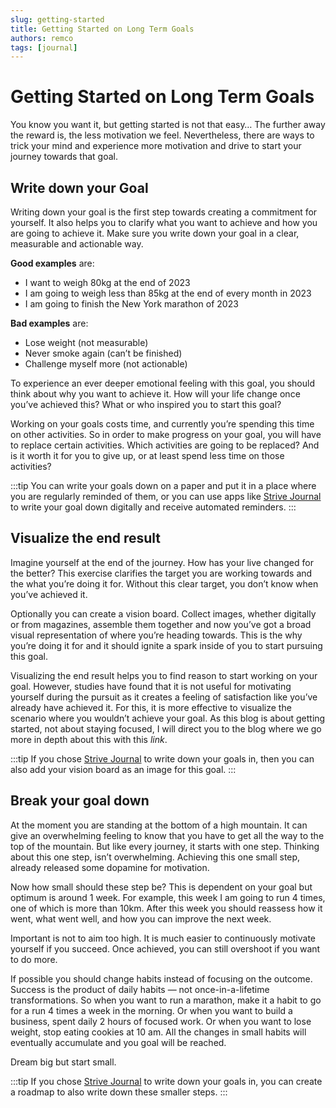 ```yaml
---
slug: getting-started
title: Getting Started on Long Term Goals
authors: remco
tags: [journal]
---
```


# Getting Started on Long Term Goals
You know you want it, but getting started is not that easy… The further away the reward is, the less motivation we feel. Nevertheless, there are ways to trick your mind and experience more motivation and drive to start your journey towards that goal.

## Write down your Goal

Writing down your goal is the first step towards creating a commitment for yourself. It also helps you to clarify what you want to achieve and how you are going to achieve it. Make sure you write down your goal in a clear, measurable and actionable way.

**Good examples** are:

- I want to weigh 80kg at the end of 2023
- I am going to weigh less than 85kg at the end of every month in 2023
- I am going to finish the New York marathon of 2023

**Bad examples** are:

- Lose weight (not measurable)
- Never smoke again (can’t be finished)
- Challenge myself more (not actionable)

To experience an ever deeper emotional feeling with this goal, you should think about why you want to achieve it. How will your life change once you’ve achieved this? What or who inspired you to start this goal?

Working on your goals costs time, and currently you’re spending this time on other activities. So in order to make progress on your goal, you will have to replace certain activities. Which activities are going to be replaced? And is it worth it for you to give up, or at least spend less time on those activities?

:::tip
You can write your goals down on a paper and put it in a place where you are regularly reminded of them, or you can use apps like [Strive Journal](https://strivejournal.com/) to write your goal down digitally and receive automated reminders.
:::

## Visualize the end result

Imagine yourself at the end of the journey. How has your live changed for the better? This exercise clarifies the target you are working towards and the what you’re doing it for. Without this clear target, you don’t know when you’ve achieved it.

Optionally you can create a vision board. Collect images, whether digitally or from magazines, assemble them together and now you’ve got a broad visual representation of where you’re heading towards. This is the why you’re doing it for and it should ignite a spark inside of you to start pursuing this goal.

Visualizing the end result helps you to find reason to start working on your goal. However, studies have found that it is not useful for motivating yourself during the pursuit as it creates a feeling of satisfaction like you’ve already have achieved it. For this, it is more effective to visualize the scenario where you wouldn’t achieve your goal. As this blog is about getting started, not about staying focused, I will direct you to the blog where we go more in depth about this with this *link*.

:::tip
If you chose [Strive Journal](https://strivejournal.com/) to write down your goals in, then you can also add your vision board as an image for this goal.
:::

## Break your goal down

At the moment you are standing at the bottom of a high mountain. It can give an overwhelming feeling to know that you have to get all the way to the top of the mountain. But like every journey, it starts with one step. Thinking about this one step, isn’t overwhelming. Achieving this one small step, already released some dopamine for motivation.

Now how small should these step be? This is dependent on your goal but optimum is around 1 week. For example, this week I am going to run 4 times, one of which is more than 10km. After this week you should reassess how it went, what went well, and how you can improve the next week.

Important is not to aim too high. It is much easier to continuously motivate yourself if you succeed. Once achieved, you can still overshoot if you want to do more.

If possible you should change habits instead of focusing on the outcome. Success is the product of daily habits — not once-in-a-lifetime transformations. So when you want to run a marathon, make it a habit to go for a run 4 times a week in the morning. Or when you want to build a business, spent daily 2 hours of focused work. Or when you want to lose weight, stop eating cookies at 10 am. All the changes in small habits will eventually accumulate and you goal will be reached.

Dream big but start small.

:::tip
If you chose [Strive Journal](https://strivejournal.com/) to write down your goals in, you can create a roadmap to also write down these smaller steps.
:::